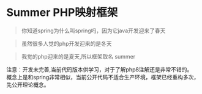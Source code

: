 # Summer PHP映射框架

> 你知道spring为什么叫spring吗，因为它java开发迎来了春天

> 虽然很多人觉的php开发迎来的是冬天

> 我觉的php迎来的是夏天,所以框架取名 summer


注意：开发未完善,当前代码版本供学习，对于了解php8注解还是非常不错的。
概念上是和spring非常相似，当前公开代码不适合生产环境，框架已经重构多次，先公开理论概念。
